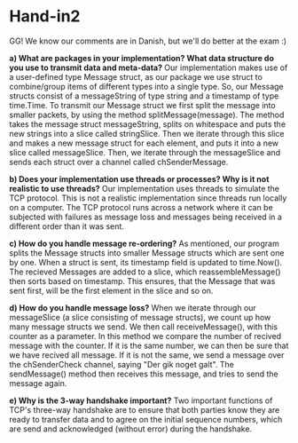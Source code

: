 # Hand-in2

GG! We know our comments are in Danish, but we'll do better at the exam :)

**a) What are packages in your implementation? What data structure do you use to transmit data and meta-data?**
Our implementation makes use of a user-defined type Message struct, as our package we use struct to combine/group items of different types into a single type. So, our Message structs consist of a messageString of type string and a timestamp of type time.Time. To transmit our Message struct we first split the message into smaller packets, by using the method splitMessage(message). The method takes the message struct messageString, splits on whitespace and puts the new strings into a slice called stringSlice. Then we iterate through this slice and makes a new message struct for each element, and puts it into a new slice called messageSlice. Then, we iterate through the messageSlice and sends each struct over a channel called chSenderMessage. 

**b) Does your implementation use threads or processes? Why is it not realistic to use threads?**
Our implementation uses threads to simulate the TCP protocol. This is not a realistic implementation since threads run locally on a computer. The TCP protocol runs across a network where it can be subjected with failures as message loss and messages being received in a different order than it was sent.


**c) How do you handle message re-ordering?**
As mentioned, our program splits the Message structs into smaller Message structs which are sent one by one. When a struct is sent, its timestamp field is updated to time.Now(). The recieved Messages are added to a slice, which reassembleMessage() then sorts based on timestamp. This ensures, that the Message that was sent first, will be the first element in the slice and so on.


**d) How do you handle message loss?**
When we iterate through our messageSlice (a slice consisting of message structs), we count up how many message structs we send. We then call receiveMessage(), with this counter as a parameter. In this method we compare the number of recived message with the counter. If it is the same number, we can then be sure that we have recived all message. If it is not the same, we send a message over the chSenderCheck channel, saying "Der gik noget galt". The sendMessage() method then receives this message, and tries to send the message again.


**e) Why is the 3-way handshake important?**
Two important functions of TCP's three-way handshake are to ensure that both parties know they are ready to transfer data and to agree on the initial sequence numbers, which are send and acknowledged (without error) during the handshake.

